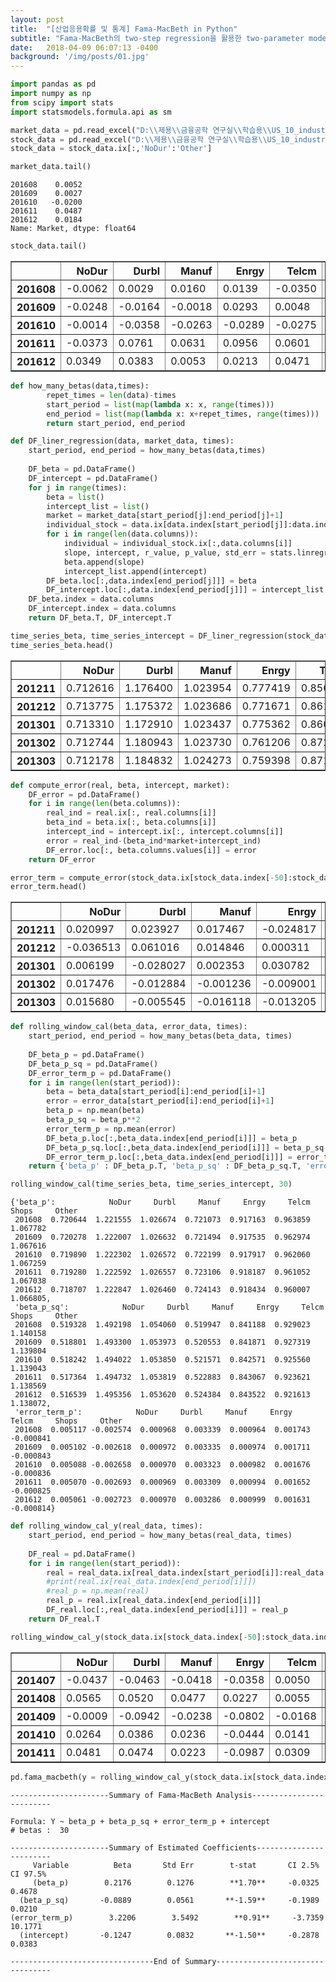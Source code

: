 ```yaml
---
layout: post
title:  "[산업응용확률 및 통계] Fama-MacBeth in Python"
subtitle: "Fama-MacBeth의 two-step regression을 활용한 two-parameter model의 증명"
date:   2018-04-09 06:07:13 -0400
background: '/img/posts/01.jpg'
---
```



```python
import pandas as pd
import numpy as np
from scipy import stats
import statsmodels.formula.api as sm
```


```python
market_data = pd.read_excel("D:\\제용\\금융공학 연구실\\학습용\\US_10_industry_FM.xlsx", index_col=0)['Market']
stock_data = pd.read_excel("D:\\제용\\금융공학 연구실\\학습용\\US_10_industry_FM.xlsx", index_col=0)
stock_data = stock_data.ix[:,'NoDur':'Other']
```


```python
market_data.tail()
```




    201608    0.0052
    201609    0.0027
    201610   -0.0200
    201611    0.0487
    201612    0.0184
    Name: Market, dtype: float64




```python
stock_data.tail()
```




<div>
<table border="1" class="dataframe">
  <thead>
    <tr style="text-align: right;">
      <th></th>
      <th>NoDur</th>
      <th>Durbl</th>
      <th>Manuf</th>
      <th>Enrgy</th>
      <th>Telcm</th>
      <th>Shops</th>
      <th>Other</th>
    </tr>
  </thead>
  <tbody>
    <tr>
      <th>201608</th>
      <td>-0.0062</td>
      <td>0.0029</td>
      <td>0.0160</td>
      <td>0.0139</td>
      <td>-0.0350</td>
      <td>-0.0144</td>
      <td>0.0326</td>
    </tr>
    <tr>
      <th>201609</th>
      <td>-0.0248</td>
      <td>-0.0164</td>
      <td>-0.0018</td>
      <td>0.0293</td>
      <td>0.0048</td>
      <td>-0.0068</td>
      <td>-0.0121</td>
    </tr>
    <tr>
      <th>201610</th>
      <td>-0.0014</td>
      <td>-0.0358</td>
      <td>-0.0263</td>
      <td>-0.0289</td>
      <td>-0.0275</td>
      <td>-0.0397</td>
      <td>0.0059</td>
    </tr>
    <tr>
      <th>201611</th>
      <td>-0.0373</td>
      <td>0.0761</td>
      <td>0.0631</td>
      <td>0.0956</td>
      <td>0.0601</td>
      <td>0.0445</td>
      <td>0.1083</td>
    </tr>
    <tr>
      <th>201612</th>
      <td>0.0349</td>
      <td>0.0383</td>
      <td>0.0053</td>
      <td>0.0213</td>
      <td>0.0471</td>
      <td>-0.0042</td>
      <td>0.0293</td>
    </tr>
  </tbody>
</table>
</div>




```python
def how_many_betas(data,times):
        repet_times = len(data)-times
        start_period = list(map(lambda x: x, range(times)))
        end_period = list(map(lambda x: x+repet_times, range(times)))
        return start_period, end_period    
```


```python
def DF_liner_regression(data, market_data, times):
    start_period, end_period = how_many_betas(data,times)
    
    DF_beta = pd.DataFrame()
    DF_intercept = pd.DataFrame()
    for j in range(times):
        beta = list()
        intercept_list = list()
        market = market_data[start_period[j]:end_period[j]+1]
        individual_stock = data.ix[data.index[start_period[j]]:data.index[end_period[j]],]
        for i in range(len(data.columns)):
            individual = individual_stock.ix[:,data.columns[i]]
            slope, intercept, r_value, p_value, std_err = stats.linregress(market,individual)
            beta.append(slope)
            intercept_list.append(intercept)
        DF_beta.loc[:,data.index[end_period[j]]] = beta
        DF_intercept.loc[:,data.index[end_period[j]]] = intercept_list 
    DF_beta.index = data.columns
    DF_intercept.index = data.columns
    return DF_beta.T, DF_intercept.T
```


```python
time_series_beta, time_series_intercept = DF_liner_regression(stock_data, market_data,50)
time_series_beta.head()
```




<div>
<table border="1" class="dataframe">
  <thead>
    <tr style="text-align: right;">
      <th></th>
      <th>NoDur</th>
      <th>Durbl</th>
      <th>Manuf</th>
      <th>Enrgy</th>
      <th>Telcm</th>
      <th>Shops</th>
      <th>Other</th>
    </tr>
  </thead>
  <tbody>
    <tr>
      <th>201211</th>
      <td>0.712616</td>
      <td>1.176400</td>
      <td>1.023954</td>
      <td>0.777419</td>
      <td>0.856403</td>
      <td>0.951974</td>
      <td>1.063345</td>
    </tr>
    <tr>
      <th>201212</th>
      <td>0.713775</td>
      <td>1.175372</td>
      <td>1.023686</td>
      <td>0.771671</td>
      <td>0.861334</td>
      <td>0.955347</td>
      <td>1.064130</td>
    </tr>
    <tr>
      <th>201301</th>
      <td>0.713310</td>
      <td>1.172910</td>
      <td>1.023437</td>
      <td>0.775362</td>
      <td>0.860952</td>
      <td>0.954583</td>
      <td>1.064230</td>
    </tr>
    <tr>
      <th>201302</th>
      <td>0.712744</td>
      <td>1.180943</td>
      <td>1.023730</td>
      <td>0.761206</td>
      <td>0.872278</td>
      <td>0.958258</td>
      <td>1.064633</td>
    </tr>
    <tr>
      <th>201303</th>
      <td>0.712178</td>
      <td>1.184832</td>
      <td>1.024273</td>
      <td>0.759398</td>
      <td>0.871638</td>
      <td>0.959449</td>
      <td>1.064270</td>
    </tr>
  </tbody>
</table>
</div>




```python
def compute_error(real, beta, intercept, market):
    DF_error = pd.DataFrame()
    for i in range(len(beta.columns)):
        real_ind = real.ix[:, real.columns[i]]
        beta_ind = beta.ix[:, beta.columns[i]]
        intercept_ind = intercept.ix[:, intercept.columns[i]]
        error = real_ind-(beta_ind*market+intercept_ind)
        DF_error.loc[:, beta.columns.values[i]] = error
    return DF_error
```


```python
error_term = compute_error(stock_data.ix[stock_data.index[-50]:stock_data.index[-1],], time_series_beta, time_series_intercept, market_data.ix[market_data.index[-50]:market_data.index[-1],])
error_term.head()
```




<div>
<table border="1" class="dataframe">
  <thead>
    <tr style="text-align: right;">
      <th></th>
      <th>NoDur</th>
      <th>Durbl</th>
      <th>Manuf</th>
      <th>Enrgy</th>
      <th>Telcm</th>
      <th>Shops</th>
      <th>Other</th>
    </tr>
  </thead>
  <tbody>
    <tr>
      <th>201211</th>
      <td>0.020997</td>
      <td>0.023927</td>
      <td>0.017467</td>
      <td>-0.024817</td>
      <td>-0.008034</td>
      <td>0.004184</td>
      <td>-0.007955</td>
    </tr>
    <tr>
      <th>201212</th>
      <td>-0.036513</td>
      <td>0.061016</td>
      <td>0.014846</td>
      <td>0.000311</td>
      <td>0.000136</td>
      <td>-0.024804</td>
      <td>0.022405</td>
    </tr>
    <tr>
      <th>201301</th>
      <td>0.006199</td>
      <td>-0.028027</td>
      <td>0.002353</td>
      <td>0.030782</td>
      <td>-0.002901</td>
      <td>-0.000134</td>
      <td>0.010092</td>
    </tr>
    <tr>
      <th>201302</th>
      <td>0.017476</td>
      <td>-0.012884</td>
      <td>-0.001236</td>
      <td>-0.009001</td>
      <td>0.008977</td>
      <td>-0.006511</td>
      <td>0.004634</td>
    </tr>
    <tr>
      <th>201303</th>
      <td>0.015680</td>
      <td>-0.005545</td>
      <td>-0.016118</td>
      <td>-0.013205</td>
      <td>0.018614</td>
      <td>0.006034</td>
      <td>-0.002206</td>
    </tr>
  </tbody>
</table>
</div>

```python
def rolling_window_cal(beta_data, error_data, times):
    start_period, end_period = how_many_betas(beta_data, times)
    
    DF_beta_p = pd.DataFrame()
    DF_beta_p_sq = pd.DataFrame()
    DF_error_term_p = pd.DataFrame()
    for i in range(len(start_period)):
        beta = beta_data[start_period[i]:end_period[i]+1]
        error = error_data[start_period[i]:end_period[i]+1]
        beta_p = np.mean(beta)
        beta_p_sq = beta_p**2
        error_term_p = np.mean(error)
        DF_beta_p.loc[:,beta_data.index[end_period[i]]] = beta_p
        DF_beta_p_sq.loc[:,beta_data.index[end_period[i]]] = beta_p_sq
        DF_error_term_p.loc[:,beta_data.index[end_period[i]]] = error_term_p
    return {'beta_p' : DF_beta_p.T, 'beta_p_sq' : DF_beta_p_sq.T, 'error_term_p' : DF_error_term_p.T}
```

```python
rolling_window_cal(time_series_beta, time_series_intercept, 30)
```




    {'beta_p':            NoDur     Durbl     Manuf     Enrgy     Telcm     Shops     Other
     201608  0.720644  1.221555  1.026674  0.721073  0.917163  0.963859  1.067782
     201609  0.720278  1.222007  1.026632  0.721494  0.917535  0.962974  1.067616
     201610  0.719890  1.222302  1.026572  0.722199  0.917917  0.962060  1.067259
     201611  0.719280  1.222592  1.026557  0.723106  0.918187  0.961052  1.067038
     201612  0.718707  1.222847  1.026460  0.724143  0.918434  0.960007  1.066805,
     'beta_p_sq':            NoDur     Durbl     Manuf     Enrgy     Telcm     Shops     Other
     201608  0.519328  1.492198  1.054060  0.519947  0.841188  0.929023  1.140158
     201609  0.518801  1.493300  1.053973  0.520553  0.841871  0.927319  1.139804
     201610  0.518242  1.494022  1.053850  0.521571  0.842571  0.925560  1.139043
     201611  0.517364  1.494732  1.053819  0.522883  0.843067  0.923621  1.138569
     201612  0.516539  1.495356  1.053620  0.524384  0.843522  0.921613  1.138072,
     'error_term_p':            NoDur     Durbl     Manuf     Enrgy     Telcm     Shops     Other
     201608  0.005117 -0.002574  0.000968  0.003339  0.000964  0.001743 -0.000841
     201609  0.005102 -0.002618  0.000972  0.003335  0.000974  0.001711 -0.000843
     201610  0.005088 -0.002658  0.000970  0.003323  0.000982  0.001676 -0.000836
     201611  0.005070 -0.002693  0.000969  0.003309  0.000994  0.001652 -0.000825
     201612  0.005061 -0.002723  0.000970  0.003286  0.000999  0.001631 -0.000814}




```python
def rolling_window_cal_y(real_data, times):
    start_period, end_period = how_many_betas(real_data, times)
    
    DF_real = pd.DataFrame()
    for i in range(len(start_period)):
        real = real_data.ix[real_data.index[start_period[i]]:real_data.index[end_period[i]]]
        #print(real.ix[real_data.index[end_period[i]]])
        #real_p = np.mean(real)
        real_p = real.ix[real_data.index[end_period[i]]]
        DF_real.loc[:,real_data.index[end_period[i]]] = real_p
    return DF_real.T
```


```python
rolling_window_cal_y(stock_data.ix[stock_data.index[-50]:stock_data.index[-1]], 30).head()
```




<div>
<table border="1" class="dataframe">
  <thead>
    <tr style="text-align: right;">
      <th></th>
      <th>NoDur</th>
      <th>Durbl</th>
      <th>Manuf</th>
      <th>Enrgy</th>
      <th>Telcm</th>
      <th>Shops</th>
      <th>Other</th>
    </tr>
  </thead>
  <tbody>
    <tr>
      <th>201407</th>
      <td>-0.0437</td>
      <td>-0.0463</td>
      <td>-0.0418</td>
      <td>-0.0358</td>
      <td>0.0050</td>
      <td>-0.0230</td>
      <td>-0.0212</td>
    </tr>
    <tr>
      <th>201408</th>
      <td>0.0565</td>
      <td>0.0520</td>
      <td>0.0477</td>
      <td>0.0227</td>
      <td>0.0055</td>
      <td>0.0515</td>
      <td>0.0442</td>
    </tr>
    <tr>
      <th>201409</th>
      <td>-0.0009</td>
      <td>-0.0942</td>
      <td>-0.0238</td>
      <td>-0.0802</td>
      <td>-0.0168</td>
      <td>-0.0144</td>
      <td>-0.0102</td>
    </tr>
    <tr>
      <th>201410</th>
      <td>0.0264</td>
      <td>0.0386</td>
      <td>0.0236</td>
      <td>-0.0444</td>
      <td>0.0141</td>
      <td>0.0303</td>
      <td>0.0329</td>
    </tr>
    <tr>
      <th>201411</th>
      <td>0.0481</td>
      <td>0.0474</td>
      <td>0.0223</td>
      <td>-0.0987</td>
      <td>0.0309</td>
      <td>0.0746</td>
      <td>0.0279</td>
    </tr>
  </tbody>
</table>
</div>




```python
pd.fama_macbeth(y = rolling_window_cal_y(stock_data.ix[stock_data.index[-50]:stock_data.index[-1]], 30), x= rolling_window_cal(time_series_beta, time_series_intercept, 30))
```

    
    ----------------------Summary of Fama-MacBeth Analysis-------------------------
    
    Formula: Y ~ beta_p + beta_p_sq + error_term_p + intercept
    # betas :  30
    
    ----------------------Summary of Estimated Coefficients------------------------
         Variable          Beta       Std Err        t-stat       CI 2.5%      CI 97.5%
         (beta_p)        0.2176        0.1276        **1.70**     -0.0325        0.4678
      (beta_p_sq)       -0.0889        0.0561       **-1.59**     -0.1989        0.0210
    (error_term_p)        3.2206        3.5492        **0.91**     -3.7359       10.1771
      (intercept)       -0.1247        0.0832       **-1.50**     -0.2878        0.0383
    
    --------------------------------End of Summary---------------------------------


